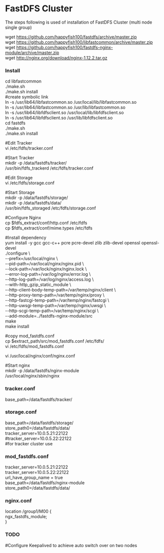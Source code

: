 # FastDFS Cluster
The steps following is used of installation of FastDFS Cluster (multi node single group) 

wget https://github.com/happyfish100/fastdfs/archive/master.zip  
wget https://github.com/happyfish100/libfastcommon/archive/master.zip  
wget https://github.com/happyfish100/fastdfs-nginx-module/archive/master.zip  
wget http://nginx.org/download/nginx-1.12.2.tar.gz  

### Install
cd libfastcommon  
./make.sh  
./make.sh install  
\#create symbolic link  
ln -s /usr/lib64/libfastcommon.so /usr/local/lib/libfastcommon.so  
ln -s /usr/lib64/libfastcommon.so /usr/lib/libfastcommon.so  
ln -s /usr/lib64/libfdfsclient.so /usr/local/lib/libfdfsclient.so  
ln -s /usr/lib64/libfdfsclient.so /usr/lib/libfdfsclient.so  
cd fastdfs  
./make.sh  
./make.sh install  

\#Edit Tracker  
vi /etc/fdfs/tracker.conf  

\#Start Tracker  
mkdir -p /data/fastdfs/tracker/  
/usr/bin/fdfs_trackerd /etc/fdfs/tracker.conf  

\#Edit Storage  
vi /etc/fdfs/storage.conf  

\#Start Storage  
mkdir -p /data/fastdfs/storage/  
mkdir -p /data/fastdfs/data/  
/usr/bin/fdfs_storaged /etc/fdfs/storage.conf  

\#Configure Nginx  
cp $fdfs_extract/conf/http.conf /etc/fdfs  
cp $fdfs_extract/conf/mime.types /etc/fdfs  

\#Install dependency  
yum install -y gcc gcc-c++ pcre pcre-devel zlib zlib-devel openssl openssl-devel  
./configure \  
--prefix=/usr/local/nginx \  
--pid-path=/var/local/nginx/nginx.pid \  
--lock-path=/var/lock/nginx/nginx.lock \  
--error-log-path=/var/log/nginx/error.log \  
--http-log-path=/var/log/nginx/access.log \  
--with-http_gzip_static_module \  
--http-client-body-temp-path=/var/temp/nginx/client \  
--http-proxy-temp-path=/var/temp/nginx/proxy \  
--http-fastcgi-temp-path=/var/temp/nginx/fastcgi \  
--http-uwsgi-temp-path=/var/temp/nginx/uwsgi \  
--http-scgi-temp-path=/var/temp/nginx/scgi \  
--add-module=../fastdfs-nginx-module/src  
make  
make install  

\#copy mod_fastdfs.conf  
cp $extract_path/src/mod_fastdfs.conf /etc/fdfs/  
vi /etc/fdfs/mod_fastdfs.conf  

vi /usr/local/nginx/conf/nginx.conf  

\#Start nginx  
mkdir -p /data/fastdfs/nginx-module  
/usr/local/nginx/sbin/nginx  
  
### tracker.conf  
base_path=/data/fastdfs/tracker/  

### storage.conf
base_path=/data/fastdfs/storage/  
store_path0=/data/fastdfs/data/  
tracker_server=10.0.5.21:22122  
\#tracker_server=10.0.5.22:22122  
\#for tracker cluster use  

### mod_fastdfs.conf  
tracker_server=10.0.5.21:22122  
tracker_server=10.0.5.22:22122  
url_have_group_name = true  
base_path=/data/fastdfs/nginx-module  
store_path0=/data/fastdfs/data/  

### nginx.conf  
location /group1/M00 {  
    ngx_fastdfs_module;  
}  

### TODO  
\#Configure Keepalived to achieve auto switch over on two nodes